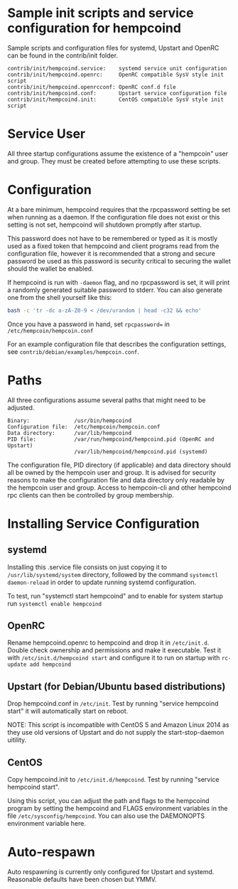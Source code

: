 # Sample init scripts and service configuration for hempcoind

Sample scripts and configuration files for systemd, Upstart and OpenRC
can be found in the contrib/init folder.

    contrib/init/hempcoind.service:    systemd service unit configuration
    contrib/init/hempcoind.openrc:     OpenRC compatible SysV style init script
    contrib/init/hempcoind.openrcconf: OpenRC conf.d file
    contrib/init/hempcoind.conf:       Upstart service configuration file
    contrib/init/hempcoind.init:       CentOS compatible SysV style init script

# Service User

All three startup configurations assume the existence of a "hempcoin" user
and group.  They must be created before attempting to use these scripts.

# Configuration

At a bare minimum, hempcoind requires that the rpcpassword setting be set
when running as a daemon.  If the configuration file does not exist or this
setting is not set, hempcoind will shutdown promptly after startup.

This password does not have to be remembered or typed as it is mostly used
as a fixed token that hempcoind and client programs read from the configuration
file, however it is recommended that a strong and secure password be used
as this password is security critical to securing the wallet should the
wallet be enabled.

If hempcoind is run with `-daemon` flag, and no rpcpassword is set, it will
print a randomly generated suitable password to stderr.  You can also
generate one from the shell yourself like this:

```bash
bash -c 'tr -dc a-zA-Z0-9 < /dev/urandom | head -c32 && echo'
```

Once you have a password in hand, set `rpcpassword=` in `/etc/hempcoin/hempcoin.conf`

For an example configuration file that describes the configuration settings,
see `contrib/debian/examples/hempcoin.conf`.

# Paths

All three configurations assume several paths that might need to be adjusted.
```
Binary:              /usr/bin/hempcoind
Configuration file:  /etc/hempcoin/hempcoin.conf
Data directory:      /var/lib/hempcoind
PID file:            /var/run/hempcoind/hempcoind.pid (OpenRC and Upstart)
                     /var/lib/hempcoind/hempcoind.pid (systemd)
```
The configuration file, PID directory (if applicable) and data directory
should all be owned by the hempcoin user and group.  It is advised for security
reasons to make the configuration file and data directory only readable by the
hempcoin user and group.  Access to hempcoin-cli and other hempcoind rpc clients
can then be controlled by group membership.

# Installing Service Configuration

## systemd

Installing this .service file consists on just copying it to
`/usr/lib/systemd/system` directory, followed by the command
`systemctl daemon-reload` in order to update running systemd configuration.

To test, run "systemctl start hempcoind" and to enable for system startup run
`systemctl enable hempcoind`

## OpenRC

Rename hempcoind.openrc to hempcoind and drop it in `/etc/init.d`.  Double
check ownership and permissions and make it executable.  Test it with
`/etc/init.d/hempcoind start` and configure it to run on startup with
`rc-update add hempcoind`

## Upstart (for Debian/Ubuntu based distributions)

Drop hempcoind.conf in `/etc/init`.  Test by running "service hempcoind start"
it will automatically start on reboot.

NOTE: This script is incompatible with CentOS 5 and Amazon Linux 2014 as they
use old versions of Upstart and do not supply the start-stop-daemon uitility.

## CentOS

Copy hempcoind.init to `/etc/init.d/hempcoind`. Test by running "service hempcoind start".

Using this script, you can adjust the path and flags to the hempcoind program by
setting the hempcoind and FLAGS environment variables in the file
`/etc/sysconfig/hempcoind`. You can also use the DAEMONOPTS environment variable here.

# Auto-respawn

Auto respawning is currently only configured for Upstart and systemd.
Reasonable defaults have been chosen but YMMV.
